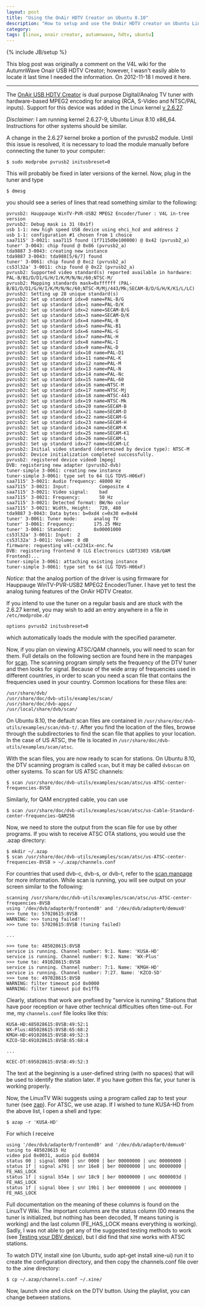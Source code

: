 ```yaml
---
layout: post
title: "Using the OnAir HDTV Creator on Ubuntu 8.10"
description: "How to setup and use the OnAir HDTV creator on Ubuntu Linux 8.10"
category: 
tags: [linux, onair creator, autumnwave, hdtv, ubuntu]
---
```

{% include JB/setup %}

This blog post was originally a comment on the V4L wiki for the AutumnWave Onair USB HDTV Creator; however, I wasn't easily able to locate it last time I needed the information. On 2012-11-18 I moved it here.

-----

The [OnAir USB HDTV Creator](http://www.autumnwave.com/index.php/products/tv-tuners/onair-creator) is dual purpose Digital/Analog TV tuner with hardware-based MPEG2 encoding for analog (RCA, S-Video and NTSC/PAL inputs).  Support for this device was added in the Linux kernel [v 2.6.27](http://www.kernel.org/pub/linux/kernel/v2.6/ChangeLog-2.6.26).

*Disclaimer:* I am running kernel 2.6.27-9, Ubuntu Linux 8.10 x86_64. Instructions for other systems should be similar.

A change in the 2.6.27 kernel broke a portion of the pvrusb2 module.  Until this issue is resolved, it is necessary to load the module manually before connecting the tuner to your computer:

    $ sudo modprobe pvrusb2 initusbreset=0

This will probably be fixed in later versions of the kernel. Now, plug in the tuner and type

    $ dmesg

you should see a series of lines that read something similar to the following:

    pvrusb2: Hauppauge WinTV-PVR-USB2 MPEG2 Encoder/Tuner : V4L in-tree version
    pvrusb2: Debug mask is 31 (0x1f)
    usb 1-1: new high speed USB device using ehci_hcd and address 2
    usb 1-1: configuration #1 chosen from 1 choice
    saa7115' 3-0021: saa7115 found (1f7115d0e100000) @ 0x42 (pvrusb2_a)
    tuner' 3-0043: chip found @ 0x86 (pvrusb2_a)
    tda9887 3-0043: creating new instance
    tda9887 3-0043: tda988[5/6/7] found
    tuner' 3-0061: chip found @ 0xc2 (pvrusb2_a)
    cs53l32a' 3-0011: chip found @ 0x22 (pvrusb2_a)
    pvrusb2: Supported video standard(s) reported available in hardware: PAL-B/B1/D/D1/G/H/I/K/M/N/Nc/60;NTSC-M/
    pvrusb2: Mapping standards mask=0xffffff (PAL-B/B1/D/D1/G/H/I/K/M/N/Nc/60;NTSC-M/Mj/443/Mk;SECAM-B/D/G/H/K/K1/L/LC)
    pvrusb2: Setting up 28 unique standard(s)
    pvrusb2: Set up standard idx=0 name=PAL-B/G
    pvrusb2: Set up standard idx=1 name=PAL-D/K
    pvrusb2: Set up standard idx=2 name=SECAM-B/G
    pvrusb2: Set up standard idx=3 name=SECAM-D/K
    pvrusb2: Set up standard idx=4 name=PAL-B
    pvrusb2: Set up standard idx=5 name=PAL-B1
    pvrusb2: Set up standard idx=6 name=PAL-G
    pvrusb2: Set up standard idx=7 name=PAL-H
    pvrusb2: Set up standard idx=8 name=PAL-I
    pvrusb2: Set up standard idx=9 name=PAL-D
    pvrusb2: Set up standard idx=10 name=PAL-D1
    pvrusb2: Set up standard idx=11 name=PAL-K
    pvrusb2: Set up standard idx=12 name=PAL-M
    pvrusb2: Set up standard idx=13 name=PAL-N
    pvrusb2: Set up standard idx=14 name=PAL-Nc
    pvrusb2: Set up standard idx=15 name=PAL-60
    pvrusb2: Set up standard idx=16 name=NTSC-M
    pvrusb2: Set up standard idx=17 name=NTSC-Mj
    pvrusb2: Set up standard idx=18 name=NTSC-443
    pvrusb2: Set up standard idx=19 name=NTSC-Mk
    pvrusb2: Set up standard idx=20 name=SECAM-B
    pvrusb2: Set up standard idx=21 name=SECAM-D
    pvrusb2: Set up standard idx=22 name=SECAM-G
    pvrusb2: Set up standard idx=23 name=SECAM-H
    pvrusb2: Set up standard idx=24 name=SECAM-K
    pvrusb2: Set up standard idx=25 name=SECAM-K1
    pvrusb2: Set up standard idx=26 name=SECAM-L
    pvrusb2: Set up standard idx=27 name=SECAM-LC
    pvrusb2: Initial video standard (determined by device type): NTSC-M
    pvrusb2: Device initialization completed successfully.
    pvrusb2: registered device video0 [mpeg]
    DVB: registering new adapter (pvrusb2-dvb)
    tuner-simple 3-0061: creating new instance
    tuner-simple 3-0061: type set to 64 (LG TDVS-H06xF)
    saa7115' 3-0021: Audio frequency: 48000 Hz
    saa7115' 3-0021: Input:           Composite 4
    saa7115' 3-0021: Video signal:    bad
    saa7115' 3-0021: Frequency:       50 Hz
    saa7115' 3-0021: Detected format: BW/No color
    saa7115' 3-0021: Width, Height:   720, 480
    tda9887 3-0043: Data bytes: b=0xd4 c=0x30 e=0x44
    tuner' 3-0061: Tuner mode:      analog TV
    tuner' 3-0061: Frequency:       175.25 MHz
    tuner' 3-0061: Standard:        0x00001000
    cs53l32a' 3-0011: Input:  2
    cs53l32a' 3-0011: Volume: 0 dB
    firmware: requesting v4l-cx2341x-enc.fw
    DVB: registering frontend 0 (LG Electronics LGDT3303 VSB/QAM Frontend)...
    tuner-simple 3-0061: attaching existing instance
    tuner-simple 3-0061: type set to 64 (LG TDVS-H06xF)

*Notice:* that the analog portion of the driver is using firmware for Hauppauge WinTV-PVR-USB2 MPEG2 Encoder/Tuner. I have yet to test the analog tuning features of the OnAir HDTV Creator.

If you intend to use the tuner on a regular basis and are stuck with the 2.6.27 kernel, you may wish to add an entry anywhere in a file in `/etc/modprobe.d/`

    options pvrusb2 initusbreset=0

which automatically loads the module with the specified parameter.

Now, if you plan on viewing ATSC/QAM channels, you will need to scan for them.  Full details on the following section are found here in the manpages for [scan](http://www.linuxtv.org/wiki/index.php/Scan).  The scanning program simply sets the frequency of the DTV tuner and then looks for signal.  Because of the wide array of frequencies used in different countries, in order to scan you need a scan file that contains the frequencies used in your country.  Common locations for these files are:

    /usr/share/dvb/
    /usr/share/doc/dvb-utils/examples/scan/
    /usr/share/doc/dvb-apps/
    /usr/local/share/dvb/scan/

On Ubuntu 8.10, the default scan files are contained in `/usr/share/doc/dvb-utils/examples/scan/dvb-t/`.  After you find the location of the files, browse through the subdirectories to find the scan file that applies to your location.  In the case of US ATSC, the file is located in `/usr/share/doc/dvb-utils/examples/scan/atsc`.

With the scan files, you are now ready to scan for stations.  On Ubuntu 8.10, the DTV scanning program is called `scan`, but it may be called `dvbscan` on other systems.  To scan for US ATSC channels:

    $ scan /usr/share/doc/dvb-utils/examples/scan/atsc/us-ATSC-center-frequencies-8VSB

Similarly, for QAM encrypted cable, you can use

    $ scan /usr/share/doc/dvb-utils/examples/scan/atsc/us-Cable-Standard-center-frequencies-QAM256 

Now, we need to store the output from the scan file for use by other programs.  If you wish to receive ATSC OTA stations, you would use the .azap directory:

    $ mkdir ~/.azap
    $ scan /usr/share/doc/dvb-utils/examples/scan/atsc/us-ATSC-center-frequencies-8VSB > ~/.azap/channels.conf

For countries that used dvb-c, dvb-s, or dvb-t, refer to the [scan manpage](http://www.linuxtv.org/wiki/index.php/Scan) for more information.  While scan is running, you will see output on your screen similar to the following:

    scanning /usr/share/doc/dvb-utils/examples/scan/atsc/us-ATSC-center-frequencies-8VSB
    using '/dev/dvb/adapter0/frontend0' and '/dev/dvb/adapter0/demux0'
    >>> tune to: 57028615:8VSB
    WARNING: >>> tuning failed!!!
    >>> tune to: 57028615:8VSB (tuning failed)

    ...

    >>> tune to: 485028615:8VSB
    service is running. Channel number: 9:1. Name: 'KUSA-HD'
    service is running. Channel number: 9:2. Name: 'WX-Plus'
    >>> tune to: 491028615:8VSB
    service is running. Channel number: 7:1. Name: 'KMGH-HD'
    service is running. Channel number: 7:27. Name: 'KZCO-SD'
    >>> tune to: 497028615:8VSB
    WARNING: filter timeout pid 0x0000
    WARNING: filter timeout pid 0x1ffb

Clearly, stations that work are prefixed by "service is running."  Stations that have poor reception or have other technical difficulties often time-out. For me, my `channels.conf` file looks like this:

    KUSA-HD:485028615:8VSB:49:52:1
    WX-Plus:485028615:8VSB:65:68:2
    KMGH-HD:491028615:8VSB:49:52:3
    KZCO-SD:491028615:8VSB:65:68:4

    ...

    KCEC-DT:695028615:8VSB:49:52:3

The text at the beginning is a user-defined string (with no spaces) that will be used to identify the station later.  If you have gotten this far, your tuner is working properly.

Now, the LinuxTV Wiki suggests using a program called zap to test your tuner (see [zap](http://linuxtv.org/wiki/index.php/Dvbscan)).  For ATSC, we use azap.  If I wished to tune KUSA-HD from the above list, I open a shell and type:

    $ azap -r 'KUSA-HD'

For which I receive

    using '/dev/dvb/adapter0/frontend0' and '/dev/dvb/adapter0/demux0'
    tuning to 485028615 Hz
    video pid 0x0031, audio pid 0x0034
    status 00 | signal 0000 | snr 0000 | ber 00000000 | unc 00000000 | 
    status 1f | signal a791 | snr 16e8 | ber 00000000 | unc 00000000 | FE_HAS_LOCK
    status 1f | signal b54e | snr 18c9 | ber 00000000 | unc 0000003d | FE_HAS_LOCK
    status 1f | signal bbee | snr 19b1 | ber 00000000 | unc 00000000 | FE_HAS_LOCK

Full documentation on the meaning of these columns is found on the LinuxTV Wiki.  The important columns are the status column (00 means the tuner is initialized, but nothing has been decoded, 1f means tuning is working) and the last column (FE_HAS_LOCK means everything is working).  Sadly, I was not able to get any of the suggested testing methods to work (see [Testing your DBV device](http://linuxtv.org/wiki/index.php/Testing_your_DVB_device)), but I did find that xine works with ATSC stations.

To watch DTV, install xine (on Ubuntu, sudo apt-get install xine-ui) run it to create the configuration directory, and then copy the channels.conf file over to the .xine directory:

    $ cp ~/.azap/channels.conf ~/.xine/

Now, launch xine and click on the DTV button.  Using the playlist, you can change between stations.

